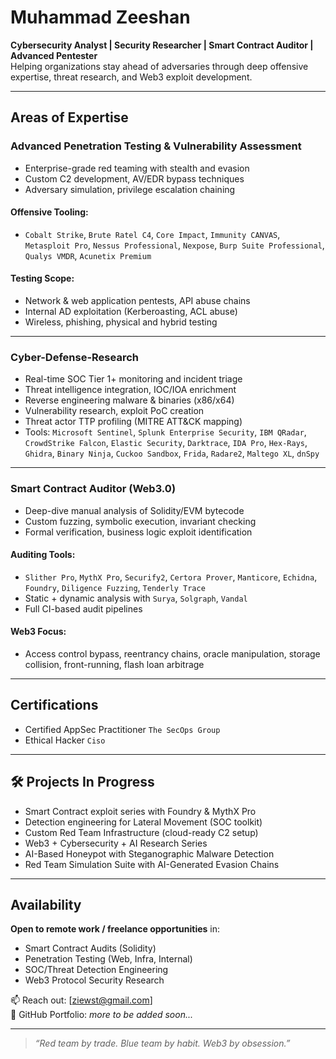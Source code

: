 # Muhammad Zeeshan

**Cybersecurity Analyst | Security Researcher | Smart Contract Auditor | Advanced Pentester**  
Helping organizations stay ahead of adversaries through deep offensive expertise, threat research, and Web3 exploit development.

---

## Areas of Expertise

### Advanced Penetration Testing & Vulnerability Assessment
- Enterprise-grade red teaming with stealth and evasion
- Custom C2 development, AV/EDR bypass techniques
- Adversary simulation, privilege escalation chaining

#### Offensive Tooling:
- `Cobalt Strike`, `Brute Ratel C4`, `Core Impact`, `Immunity CANVAS`, `Metasploit Pro`, `Nessus Professional`, `Nexpose`, `Burp Suite Professional`, `Qualys VMDR`, `Acunetix Premium`

#### Testing Scope:
- Network & web application pentests, API abuse chains
- Internal AD exploitation (Kerberoasting, ACL abuse)
- Wireless, phishing, physical and hybrid testing

---

### Cyber-Defense-Research
- Real-time SOC Tier 1+ monitoring and incident triage
- Threat intelligence integration, IOC/IOA enrichment
- Reverse engineering malware & binaries (x86/x64)
- Vulnerability research, exploit PoC creation
- Threat actor TTP profiling (MITRE ATT&CK mapping)
- Tools: `Microsoft Sentinel`, `Splunk Enterprise Security`, `IBM QRadar`, `CrowdStrike Falcon`, `Elastic Security`, `Darktrace`, `IDA Pro`, `Hex-Rays`, `Ghidra`, `Binary Ninja`, `Cuckoo Sandbox`, `Frida`, `Radare2`, `Maltego XL`, `dnSpy`

---

### Smart Contract Auditor (Web3.0)
- Deep-dive manual analysis of Solidity/EVM bytecode
- Custom fuzzing, symbolic execution, invariant checking
- Formal verification, business logic exploit identification

#### Auditing Tools:
- `Slither Pro`, `MythX Pro`, `Securify2`, `Certora Prover`, `Manticore`, `Echidna`, `Foundry`, `Diligence Fuzzing`, `Tenderly Trace`
- Static + dynamic analysis with `Surya`, `Solgraph`, `Vandal`
- Full CI-based audit pipelines

#### Web3 Focus:
- Access control bypass, reentrancy chains, oracle manipulation, storage collision, front-running, flash loan arbitrage

---

## Certifications

- Certified AppSec Practitioner `The SecOps Group`
- Ethical Hacker `Ciso`


---

## 🛠 Projects In Progress
- Smart Contract exploit series with Foundry & MythX Pro
- Detection engineering for Lateral Movement (SOC toolkit)
- Custom Red Team Infrastructure (cloud-ready C2 setup)
- Web3 + Cybersecurity + AI Research Series
- AI-Based Honeypot with Steganographic Malware Detection
- Red Team Simulation Suite with AI-Generated Evasion Chains

---

## Availability

**Open to remote work / freelance opportunities** in:
- Smart Contract Audits (Solidity)
- Penetration Testing (Web, Infra, Internal)
- SOC/Threat Detection Engineering
- Web3 Protocol Security Research

📫 Reach out: [ziewst@gmail.com]  
🧪 GitHub Portfolio: *more to be added soon...*

---

> _“Red team by trade. Blue team by habit. Web3 by obsession.”_
